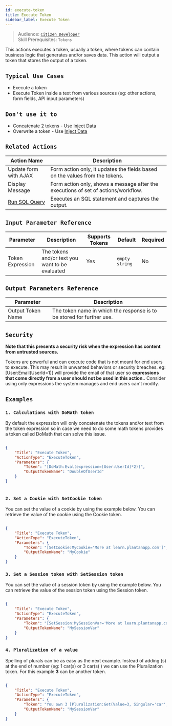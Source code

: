 ```yaml
---
id: execute-token
title: Execute Token
sidebar_label: Execute Token
---
```


> Audience: [`Citizen Developer`](/docs/audience#citizen-developers)<br/>
> Skill Prerequisites: `Tokens`

This actions executes a token, usually a token, where tokens can contain business logic that generates and/or saves data.
This action will output a token that stores the output of a token.

## `Typical Use Cases`

- Execute a token
- Execute Token inside a text from various sources (eg: other actions, form fields, API input parameters)

## `Don't use it to`

- Concatenate 2 tokens - Use [Inject Data](/docs/actions/inject-data)
- Overwrite a token - Use [Inject Data](/docs/actions/inject-data)

## `Related Actions`

| Action Name                                                     | Description                                                                        |
| --------------------------------------------------------------- | ---------------------------------------------------------------------------------- |
| Update form with AJAX | Form action only, it updates the fields based on the values from the tokens.       |
| Display Message             | Form action only, shows a message after the executions of set of actions/workflow. |
| [Run SQL Query](/docs/actions/run-sql)                 | Executes an SQL statement and captures the output.                                 |


## `Input Parameter Reference`

| Parameter        | Description                                     | Supports Tokens | Default        | Required |
| ---------------- | ----------------------------------------------- | --------------- | -------------- | -------- |
| Token Expression | The tokens and/or text you want to be evaluated | Yes             | `empty string` | No       |

## `Output Parameters Reference`

| Parameter         | Description                                                           |
| ----------------- | --------------------------------------------------------------------- |
| Output Token Name | The token name in which the response is to be stored for further use. |

## `Security`
**Note that this presents a security risk when the expression has content from untrusted sources.**

Tokens are powerful and can execute code that is not meant for end users to execute. This may result in unwanted behaviors or security breaches. eg: [User:Email(UserId=1)] will provide the email of that user so **expressions that come directly from a user should not be used in this action.**. Consider using only expressions the system manages and end users can't modify.  

## `Examples`

### `1. Calculations with DoMath token`

By default the expression will only concatenate the tokens and/or text from the token expression so in case we need to do some math tokens provides a token called DoMath that can solve this issue.


```json

{
    "Title": "Execute Token",
    "ActionType": "ExecuteToken",
    "Parameters": {
        "Token": "[DoMath:Eval(expression=[User:UserId]*2)]",
        "OutputTokenName": "DoubleOfUserId"
    }
}
​
```

### `2. Set a Cookie with SetCookie token`

You can set the value of a cookie by using the example below. You can retrieve the value of the cookie using the Cookie token. 

```json

{
    "Title": "Execute Token",
    "ActionType": "ExecuteToken",
    "Parameters": {
        "Token": "[SetCookie:MyCookie='More at learn.plantanapp.com']",
        "OutputTokenName": "MyCookie"
    }
}

```

### `3. Set a Session token with SetSession token`

You can set the value of a session token by using the example below. You can retrieve the value of the session token using the Session token. 

```json

{
    "Title": "Execute Token",
    "ActionType": "ExecuteToken",
    "Parameters": {
        "Token": "[SetSession:MySessionVar='More at learn.plantanapp.com']",
        "OutputTokenName": "MySessionVar"
    }
}

```

### `4. Pluralization of a value`

Spelling of plurals can be as easy as the next example. Instead of adding (s) at the end of number (eg: 1 car(s) or 3 car(s) ) we can use the Pluralization token. For this example **3** can be another token. 

```json

{
    "Title": "Execute Token",
    "ActionType": "ExecuteToken",
    "Parameters": {
        "Token": "You own 3 [Pluralization:Get(Value=3, Singular='car', Plural='cars')]",
        "OutputTokenName": "MySessionVar"
    }
}

```